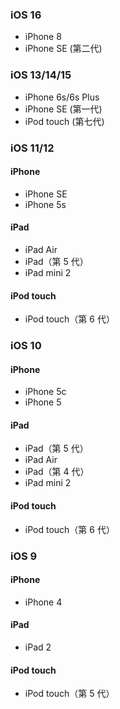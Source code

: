 ### iOS 16

- iPhone 8
- iPhone SE (第二代)

### iOS 13/14/15

- iPhone 6s/6s Plus
- iPhone SE (第一代)
- iPod touch (第七代)

### iOS 11/12

#### iPhone

- iPhone SE
- iPhone 5s

#### iPad

- iPad Air
- iPad（第 5 代）
- iPad mini 2

#### iPod touch

- iPod touch（第 6 代）

### iOS 10

#### iPhone

- iPhone 5c
- iPhone 5

#### iPad

- iPad（第 5 代）
- iPad Air
- iPad（第 4 代）
- iPad mini 2

#### iPod touch

- iPod touch（第 6 代）

### iOS 9

#### iPhone

- iPhone 4

#### iPad

- iPad 2

#### iPod touch

- iPod touch（第 5 代）

